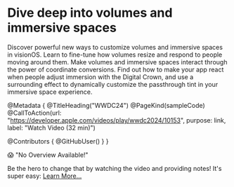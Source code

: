 # Dive deep into volumes and immersive spaces

Discover powerful new ways to customize volumes and immersive spaces in visionOS. Learn to fine-tune how volumes resize and respond to people moving around them. Make volumes and immersive spaces interact through the power of coordinate conversions. Find out how to make your app react when people adjust immersion with the Digital Crown, and use a surrounding effect to dynamically customize the passthrough tint in your immersive space experience.

@Metadata {
   @TitleHeading("WWDC24")
   @PageKind(sampleCode)
   @CallToAction(url: "https://developer.apple.com/videos/play/wwdc2024/10153", purpose: link, label: "Watch Video (32 min)")

   @Contributors {
      @GitHubUser(<replace this with your GitHub handle>)
   }
}

😱 "No Overview Available!"

Be the hero to change that by watching the video and providing notes! It's super easy:
 [Learn More…](https://wwdcnotes.com/documentation/wwdcnotes/contributing)
